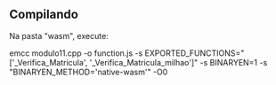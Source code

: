 ## Compilando

Na pasta "wasm", execute:

emcc modulo11.cpp -o function.js -s EXPORTED_FUNCTIONS="['_Verifica_Matricula', '_Verifica_Matricula_milhao']" -s BINARYEN=1 -s "BINARYEN_METHOD='native-wasm'" -O0
